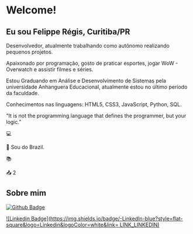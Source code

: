 # Welcome!

 

## Eu sou Felippe Régis, Curitiba/PR

 Desenvolvedor, atualmente trabalhando como autônomo realizando pequenos projetos.

Apaixonado por programação, gosto de praticar esportes, jogar WoW - Overwatch e assistir filmes e séries.

Estou Graduando em Análise e Desenvolvimento de Sistemas pela universidade Anhanguera Educacional, atualmente estou no último período da faculdade.

Conhecimentos nas linguagens: HTML5, CSS3, JavaScript, Python, SQL.


"It is not the programming language that defines the programmer, but your logic."

:computer: 

:house_with_garden: Sou do Brazil.

:books: 

:outbox_tray: 2

 

## Sobre mim

[![Github Badge](https://img.shields.io/badge/-Github-000?style=flat-square&logo=Github&logoColor=white&link=LINK_GIT)](https://github.com/felipperegis)

[![Linkedin Badge](https://img.shields.io/badge/-LinkedIn-blue?style=flat-square&logo=Linkedin&logoColor=white&link= LINK_LINKEDIN)](https://www.linkedin.com/in/felipperegis/)
